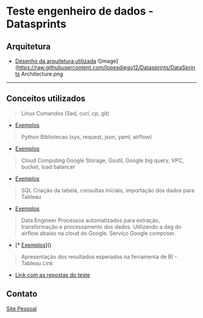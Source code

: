 # Teste engenheiro de dados -  Datasprints


## Arquitetura

* [Desenho da arquitetura utilizada](https://github.com/lopesdiego12/Datasprints/blob/master/Architecture/DataSprints%20Architecture.pdf)
![image](https://raw.githubusercontent.com/lopesdiego12/Datasprints/DataSprints Architecture.png
---

## Conceitos utilizados

>Linux
Comandos (Sed, curl, cp, git)

* [Exemplos](https://raw.githubusercontent.com/lopesdiego12/Datasprints/master/Composer/Airflow/Dags/Config/DataSprints.yml)

>Python 
Bibliotecas (sys, request, json, yaml, airflow)

* [Exemplos]()

>Cloud Computing
Google Storage, Gsutil, Google big query, VPC, bucket, load balancer

* [Exemplos]()

>SQL
Criação da tabela, consultas iniciais, importação dos dados para Tableau

* [Exemplos]()

>Data Engineer
Processos automatizados para extração, transformação e processamento dos dados. Utilizando a dag do airflow abaixo na cloud do Google. Serviço Google composer.

* [* [Exemplos]()]()


>Apresentação dos resultados esperados na ferramenta de BI - Tableau
Link

* [Link com as repostas do teste]()




## Contato
[Site Pessoal](http://lopesdiego12.github.io/portfolio)
